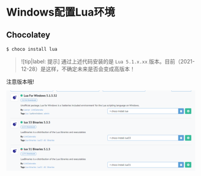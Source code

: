 # Windows配置Lua环境

## Chocolatey

```bash
$ choco install lua
```

> ![tip|label: 提示]
> 通过上述代码安装的是 `Lua 5.1.x.xx` 版本。目前（2021-12-28）是这样，不确定未来是否会变成高版本！

注意版本哦!

![Lua在Chocolatey中的可选版本](assets/images/Lua在Chocolatey中的可选版本.png)
